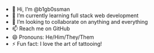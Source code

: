 - 👋 Hi, I’m @b1gb0ssman
- 🌱 I’m currently learning full stack web development
- 💞️ I’m looking to collaborate on anything and everything
- 📫 Reach me on GitHub
- 😄 Pronouns: He/Him/They/Them
- ⚡ Fun fact: I love the art of tattooing!

<!---
b1gb0ssman/b1gb0ssman is a ✨ special ✨ repository because its `README.md` (this file) appears on your GitHub profile.
You can click the Preview link to take a look at your changes.
--->
